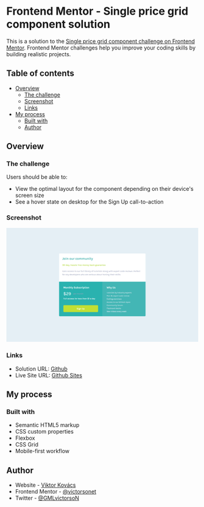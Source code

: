 # Frontend Mentor - Single price grid component solution

This is a solution to the [Single price grid component challenge on Frontend Mentor](https://www.frontendmentor.io/challenges/single-price-grid-component-5ce41129d0ff452fec5abbbc). Frontend Mentor challenges help you improve your coding skills by building realistic projects. 

## Table of contents

- [Overview](#overview)
  - [The challenge](#the-challenge)
  - [Screenshot](#screenshot)
  - [Links](#links)
- [My process](#my-process)
  - [Built with](#built-with)
  - [Author](#author)

## Overview

### The challenge

Users should be able to:

- View the optimal layout for the component depending on their device's screen size
- See a hover state on desktop for the Sign Up call-to-action

### Screenshot

![](./images/singlescreenshot.png)

### Links

- Solution URL: [Github](https://github.com/victorsonet/victorsonet.github.io)
- Live Site URL: [Github Sites](https://victorsonet.github.io/)

## My process

### Built with

- Semantic HTML5 markup
- CSS custom properties
- Flexbox
- CSS Grid
- Mobile-first workflow

## Author

- Website - [Viktor Kovács](https://victorsonet.github.io/)
- Frontend Mentor - [@victorsonet](https://www.frontendmentor.io/profile/victorsonet)
- Twitter - [@GMLvictorsoN](https://www.twitter.com/GMLvictorsoN)
